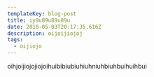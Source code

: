 ```yaml
---
templateKey: blog-post
title: iy9u89u89u89u
date: 2018-05-03T20:17:35.616Z
description: oijoijiojoj
tags:
  - oijiojo
---
```

oihjoijiojojiojoihuibibiubiuhiuhniuhbiuhbuihuihbui
